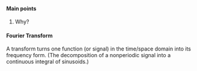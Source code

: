 #### Main points
1. Why?


#### Fourier Transform
A transform turns one function (or signal) in the time/space domain into its frequency form. (The decomposition of a nonperiodic signal into a continuous integral of sinusoids.)